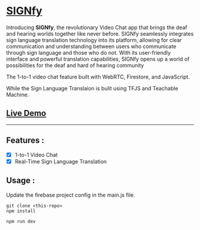 # [SIGNfy](https://signfy.vercel.app)

Introducing **SIGNfy**, the revolutionary Video Chat app that brings the deaf and hearing worlds together like never before. SIGNfy seamlessly integrates sign language translation technology into its platform, allowing for clear communication and understanding between users who communicate through sign language and those who do not. With its user-friendly interface and powerful translation capabilities, SIGNfy opens up a world of possibilities for the deaf and hard of hearing community

The 1-to-1 video chat feature built with WebRTC, Firestore, and JavaScript.

While the Sign Language Translaion is bulit using TFJS and Teachable Machine.

## [Live Demo](https://signfy.vercel.app)

---
## Features :

- [x] 1-to-1 Video Chat
- [x] Real-Time Sign Language Translation

## Usage :

Update the firebase project config in the main.js file. 

```
git clone <this-repo>
npm install

npm run dev
```
